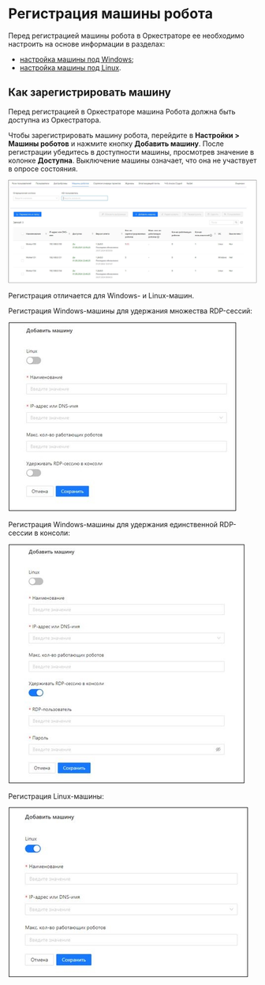 # Регистрация машины робота

Перед регистрацией машины робота в Оркестраторе ее необходимо настроить на основе информации в разделах:
* [настройка машины под Windows](https://docs.primo-rpa.ru/primo-rpa/orchestrator-new/install/windows/setting-up-machines-win/presetting-robot-machine-win);
* [настройка машины под Linux](https://docs.primo-rpa.ru/primo-rpa/orchestrator-new/install/linux/setting-up-machines-linux/presetting-robot-machine-linux).

## Как зарегистрировать машину

Перед регистрацией в Оркестраторе машина Робота должна быть доступна из Оркестратора. 

Чтобы зарегистрировать машину робота, перейдите в **Настройки > Машины роботов** и нажмите кнопку **Добавить машину**.
После регистрации убедитесь в доступности машины, просмотрев значение в колонке **Доступна**. Выключение машины означает, что она не участвует в опросе состояния.

![](../../../orchestrator-new/resources/orchestrator-admin/robot/register-robot1.JPG)

Регистрация отличается для Windows- и Linux-машин.

Регистрация Windows-машины для удержания множества RDP-сессий:

![](../../../orchestrator-new/resources/orchestrator-admin/robot/register-robot2.JPG)

Регистрация Windows-машины для удержания единственной RDP-сессии в консоли:

![](../../../orchestrator-new/resources/orchestrator-admin/robot/register-robot3.JPG)

Регистрация Linux-машины:

![](../../../orchestrator-new/resources/orchestrator-admin/robot/register-robot4.JPG)


